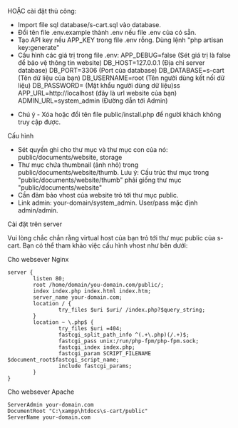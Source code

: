 HOẶC cài đặt thủ công:
- Import file sql database/s-cart.sql vào database.
- Đổi tên file .env.example thành .env nếu file .env của có sẵn.
- Tạo API key nếu APP_KEY trong file .env rỗng. Dùng lệnh "php artisan key:generate"
- Cấu hình các giá trị trong file .env:
APP_DEBUG=false (Sét giá trị là false để bảo vệ thông tin website)
DB_HOST=127.0.0.1 (Địa chỉ server database)
DB_PORT=3306 (Port của database)
DB_DATABASE=s-cart (Tên dữ liệu của bạn)
DB_USERNAME=root (Tên người dùng kết nối dữ liệu)
DB_PASSWORD= (Mật khẩu người dùng dữ liệu)ss
APP_URL=http://localhost (đây là url website của bạn)
ADMIN_URL=system_admin (Đường dẫn tới Admin)

* Chú ý - Xóa hoặc đổi tên file public/install.php để người khách không truy cập được.

Cấu hình
- Sét quyền ghi cho thư mục và thư mục con của nó: public/documents/website, storage
- Thư mục chứa thumbnail (ảnh nhỏ) trong public/documents/website/thumb.
Lưu ý: Cấu trúc thư mục trong "public/documents/website/thumb" phải giống thư mục "public/documents/website"
- Cần đảm bảo vhost của website trỏ tới thư mục public.
- Link admin: your-domain/system_admin. User/pass mặc định admin/admin.


Cài đặt trên server

Vui lòng chắc chắn rằng virtual host của bạn trỏ tới thư mục public của s-cart. Bạn có thể tham khảo việc cấu hình vhost như bên dưới:

Cho websever Nginx

```
server {
        listen 80;
        root /home/domain/you-domain.com/public/;
        index index.php index.html index.htm;
        server_name your-domain.com;
        location / {
                try_files $uri $uri/ /index.php?$query_string;
        }
        location ~ \.php$ {
                try_files $uri =404;
                fastcgi_split_path_info ^(.+\.php)(/.+)$;
                fastcgi_pass unix:/run/php-fpm/php-fpm.sock;
                fastcgi_index index.php;
                fastcgi_param SCRIPT_FILENAME $document_root$fastcgi_script_name;
                include fastcgi_params;
        }
}
```

Cho websever Apache

    ServerAdmin your-domain.com
    DocumentRoot "C:\xampp\htdocs\s-cart/public"
    ServerName your-domain.com
